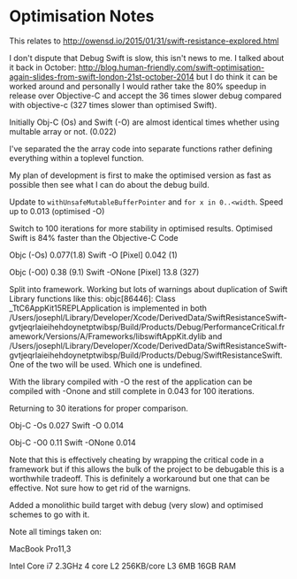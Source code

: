 # Optimisation Notes

This relates to http://owensd.io/2015/01/31/swift-resistance-explored.html

I don't dispute that Debug Swift is slow, this isn't news to me. I talked about it back in October: http://blog.human-friendly.com/swift-optimisation-again-slides-from-swift-london-21st-october-2014 but I do think it can be worked around and personally I would rather take the 80% speedup in release over Objective-C and accept the 36 times slower debug compared with objective-c (327 times slower than optimised Swift).

Initially Obj-C (Os) and Swift (-O) are almost identical times whether using multable array or not. (0.022)

I've separated the the array code into separate functions rather defining everything within a toplevel function.

My plan of development is first to make the optimised version as fast as possible then see what I can do about the debug build.

Update to `withUnsafeMutableBufferPointer` and `for x in 0..<width`. Speed up to 0.013 (optimised -O)

Switch to 100 iterations for more stability in optimised results. Optimised Swift is 84% faster than the Objective-C Code

Objc (-Os) 0.077(1.8) 	    Swift -O [Pixel] 0.042 (1)

Objc (-O0) 0.38 (9.1)	      Swift -ONone [Pixel] 13.8 (327)


Split into framework. Working but lots of warnings about duplication of Swift Library functions like this:
objc[86446]: Class _TtC6AppKit15REPLApplication is implemented in both /Users/josephl/Library/Developer/Xcode/DerivedData/SwiftResistanceSwift-gvtjeqrlaieihehdoynetptwibsp/Build/Products/Debug/PerformanceCritical.framework/Versions/A/Frameworks/libswiftAppKit.dylib and /Users/josephl/Library/Developer/Xcode/DerivedData/SwiftResistanceSwift-gvtjeqrlaieihehdoynetptwibsp/Build/Products/Debug/SwiftResistanceSwift. One of the two will be used. Which one is undefined.

With the library compiled with -O the rest of the application can be compiled with -Onone and still complete in 0.043 for 100 iterations.

Returning to 30 iterations for proper comparison.

Obj-C -Os 0.027     Swift -O 0.014

Obj-C -O0 0.11      Swift -ONone 0.014 

Note that this is effectively cheating by wrapping the critical code in a framework but if this allows the bulk of the project to be debugable this is a worthwhile tradeoff. This is definitely a workaround but one that can be effective. Not sure how to get rid of the warnigns.

Added a monolithic build target with debug (very slow) and optimised schemes to go with it. 

Note all timings taken on:

MacBook Pro11,3

Intel Core i7 2.3GHz 4 core L2 256KB/core L3 6MB 16GB RAM 